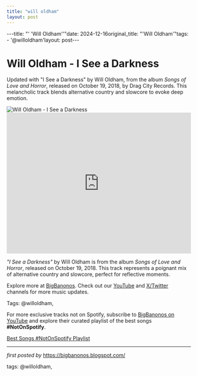 ```yaml
---
title: "will oldham"
layout: post
---
```

---title: "' 'Will Oldham''"date: 2024-12-16original_title: "'Will Oldham'"tags:  - '@willoldham'layout: post---<!-- Title of the Post --><h1 >Will Oldham - I See a Darkness</h1> <!-- Introductory Text --><p >Updated with "I See a Darkness" by Will Oldham, from the album *Songs of Love and Horror*, released on October 19, 2018, by Drag City Records. This melancholic track blends alternative country and slowcore to evoke deep emotion.</p> <!-- Featured Image --><div > <img src="https://f4.bcbits.com/img/0012727734_10.jpg" alt="Will Oldham - I See a Darkness" /></div> <!-- YouTube Video Embed --><div > <iframe width="100%" height="385" src="https://www.youtube.com/embed/4iV4NwSbscg" title="Bonnie 'Prince' Billy - I See A Darkness (Official Video)" frameborder="0" allow="accelerometer; autoplay; clipboard-write; encrypted-media; gyroscope; picture-in-picture; web-share" referrerpolicy="strict-origin-when-cross-origin" allowfullscreen></iframe></div> <!-- Song Information --><div > <p><em>"I See a Darkness"</em> by Will Oldham is from the album *Songs of Love and Horror*, released on October 19, 2018. This track represents a poignant mix of alternative country and slowcore, perfect for reflective moments.</p></div> <!-- Footer Links --><div > <p>Explore more at <a href="https://bigbanonos.blogspot.com/" target="_blank">BigBanonos</a>. Check out our <a href="https://www.youtube.com/@BigBanonos" target="_blank">YouTube</a> and <a href="https://x.com/bigbanonos" target="_blank">X/Twitter</a> channels for more music updates.</p></div> <!-- Tags --><p >Tags: @willoldham,</p><!--Subscribe and Playlist Links--><div>    <p>For more exclusive tracks not on Spotify, subscribe to <a href="https://www.youtube.com/@BigBanonos" target="_blank">BigBanonos on YouTube</a> and explore their curated playlist of the best songs <strong>#NotOnSpotify</strong>.</p>    <p><a href="https://www.youtube.com/playlist?list=PLtuNtuTatqI0kFahUCbtbfenC_ET5O_tr" target="_blank">Best Songs #NotOnSpotify Playlist<br /></a></p></div><hr /><p><em>first posted by</em> <a href="https://bigbanonos.blogspot.com/" rel="noopener" target="_new">https://bigbanonos.blogspot.com/</a></p><p>tags: @willoldham,</p>
